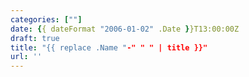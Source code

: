 ```yaml
---
categories: [""]
date: {{ dateFormat "2006-01-02" .Date }}T13:00:00Z
draft: true
title: "{{ replace .Name "-" " " | title }}"
url: ''
---
```

